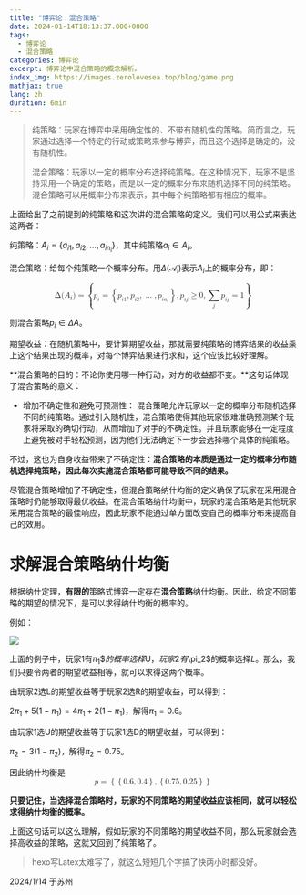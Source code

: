 ```yaml
---
title: "博弈论：混合策略"
date: 2024-01-14T18:13:37.000+0800
tags:
  - 博弈论
  - 混合策略
categories: 博弈论
excerpt: 博弈论中混合策略的概念解析。
index_img: https://images.zerolovesea.top/blog/game.png
mathjax: true
lang: zh
duration: 6min
---
```


> 纯策略：玩家在博弈中采用确定性的、不带有随机性的策略。简而言之，玩家通过选择一个特定的行动或策略来参与博弈，而且这个选择是确定的，没有随机性。
>
> 混合策略：玩家以一定的概率分布选择纯策略。在这种情况下，玩家不是坚持采用一个确定的策略，而是以一定的概率分布来随机选择不同的纯策略。混合策略可以用概率分布来表示，其中每个纯策略都有相应的概率。

上面给出了之前提到的纯策略和这次讲的混合策略的定义。我们可以用公式来表达这两者：

纯策略：$A_i = \{a_{i1}, a_{i2}, \dots, a_{i n_i}\}$，其中纯策略$a_{i}\in A_{i}$。

混合策略：给每个纯策略一个概率分布。用$\Delta \left(\mathcal{A}_{i}\right)$表示$A_i$上的概率分布，即：

<math xmlns="http://www.w3.org/1998/Math/MathML" display="block"><mi mathvariant="normal">Δ</mi><mo stretchy="false">(</mo><msub><mi>A</mi><mrow><mi>i</mi></mrow></msub><mo stretchy="false">)</mo><mo>=</mo><mrow data-mjx-texclass="INNER"><mo data-mjx-texclass="OPEN">{</mo><msub><mi>p</mi><mrow><mi>i</mi></mrow></msub><mo>=</mo><mrow data-mjx-texclass="INNER"><mo data-mjx-texclass="OPEN">{</mo><msub><mi>p</mi><mrow><mi>i</mi><mn>1</mn></mrow></msub><mo>,</mo><msub><mi>p</mi><mrow><mi>i</mi><mn>2</mn></mrow></msub><mo>,</mo><mo>…</mo><mo>,</mo><msub><mi>p</mi><mrow><mi>i</mi><msub><mi>n</mi><mrow><mi>i</mi></mrow></msub></mrow></msub><mo data-mjx-texclass="CLOSE">}</mo></mrow><mo>,</mo><msub><mi>p</mi><mrow><mi>i</mi><mi>j</mi></mrow></msub><mo>≥</mo><mn>0</mn><mo>,</mo><munder><mo data-mjx-texclass="OP">∑</mo><mrow><mi>j</mi></mrow></munder><msub><mi>p</mi><mrow><mi>i</mi><mi>j</mi></mrow></msub><mo>=</mo><mn>1</mn><mo data-mjx-texclass="CLOSE">}</mo></mrow></math>

则混合策略$p_i \in \Delta A$。

期望收益：在随机策略中，要计算期望收益，那就需要纯策略的博弈结果的收益乘上这个结果出现的概率，对每个博弈结果进行求和，这个应该比较好理解。

**混合策略的目的：不论你使用哪一种行动，对方的收益都不变。**这句话体现了混合策略的意义：

- 增加不确定性和避免可预测性： 混合策略允许玩家以一定的概率分布随机选择不同的纯策略。通过引入随机性，混合策略使得其他玩家很难准确预测某个玩家将采取的确切行动，从而增加了对手的不确定性。并且玩家能够在一定程度上避免被对手轻松预测，因为他们无法确定下一步会选择哪个具体的纯策略。

不过，这也为自身收益带来了不确定性：**混合策略的本质是通过一定的概率分布随机选择纯策略，因此每次实施混合策略都可能导致不同的结果。**

尽管混合策略增加了不确定性，但混合策略纳什均衡的定义确保了玩家在采用混合策略时仍能够取得最优收益。在混合策略纳什均衡中，玩家的混合策略是其他玩家采用混合策略的最佳响应，因此玩家不能通过单方面改变自己的概率分布来提高自己的效用。


# 求解混合策略纳什均衡

根据纳什定理，**有限的**策略式博弈一定存在**混合策略**纳什均衡。因此，给定不同策略的期望的情况下，是可以求得纳什均衡的概率的。

例如：

![](https://pic2.zhimg.com/80/v2-d8e93e71507dc22b259a320fe39e7601_720w.webp)

上面的例子中，玩家1有$\pi_1\$的概率选择$U$，玩家2有$\pi_2\$的概率选择$L$。那么，我们只要令两者的期望收益相等，就可以求得这两个概率。

由玩家2选L的期望收益等于玩家2选R的期望收益，可以得到：

$2\pi_1+5(1-\pi_1)=4\pi_1+2(1-\pi_1)$，解得$\pi_1=0.6$。

由玩家1选U的期望收益等于玩家1选D的期望收益，可以得到：

$\pi_2=3(1-\pi_2)$，解得$\pi_2=0.75$。

因此纳什均衡是<math xmlns="http://www.w3.org/1998/Math/MathML" display="block"><mi>p</mi><mo>=</mo><mrow data-mjx-texclass="INNER"><mo data-mjx-texclass="OPEN">{</mo><mrow data-mjx-texclass="INNER"><mo data-mjx-texclass="OPEN">{</mo><mn>0.6</mn><mo>,</mo><mn>0.4</mn><mo data-mjx-texclass="CLOSE">}</mo></mrow><mo>,</mo><mrow data-mjx-texclass="INNER"><mo data-mjx-texclass="OPEN">{</mo><mn>0.75</mn><mo>,</mo><mn>0.25</mn><mo data-mjx-texclass="CLOSE">}</mo></mrow><mo data-mjx-texclass="CLOSE">}</mo></mrow></math>

**只要记住，当选择混合策略时，玩家的不同策略的期望收益应该相同，就可以轻松求得纳什均衡的概率。**

上面这句话可以这么理解，假如玩家的不同策略的期望收益不同，那么玩家就会选择高收益的策略，这就又回到了纯策略了。



> hexo写Latex太难写了，就这么短短几个字搞了快两小时都没好。

2024/1/14 于苏州

